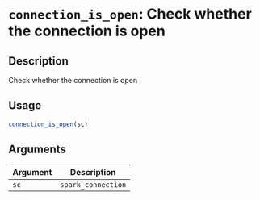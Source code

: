 # `connection_is_open`: Check whether the connection is open

## Description


 Check whether the connection is open


## Usage

```r
connection_is_open(sc)
```


## Arguments

Argument      |Description
------------- |----------------
```sc```     |     `spark_connection`

